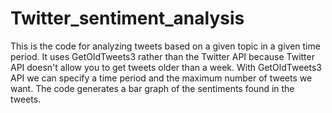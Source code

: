 # Twitter_sentiment_analysis
This is the code for analyzing tweets based on a given topic in a given time period. It uses GetOldTweets3 rather than the Twitter API because Twitter API doesn't allow you to get tweets older than a week. With GetOldTweets3 API we can specify a time period and the maximum number of tweets we want. 
The code generates a bar graph of the sentiments found in the tweets.

